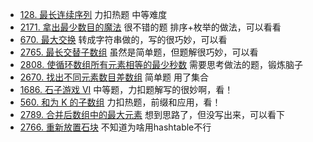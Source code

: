 - [128. 最长连续序列](https://github.com/lsill/leetcode/blob/main/c_leetcode/src/arr_pra/arr_mid.cpp?plain=1#L8) 力扣热题 中等难度
- [2171. 拿出最少数目的魔法](https://github.com/lsill/leetcode/blob/main/c_leetcode/src/arr_pra/arr_mid.cpp?plain=1#L101) 很不错的题 
排序+枚举的做法，可以看看
- [670. 最大交换](https://github.com/lsill/leetcode/blob/main/c_leetcode/src/arr_pra/arr_mid.cpp?plain=1#L151) 转成字符串做的，写的很巧妙，可以看
- [2765. 最长交替子数组](https://github.com/lsill/leetcode/blob/main/c_leetcode/src/arr_pra/arr_simple.cpp?plain=1#L6) 虽然是简单题，但题解很巧妙，可以看
- [2808. 使循环数组所有元素相等的最少秒数](https://github.com/lsill/leetcode/blob/main/c_leetcode/src/arr_pra/arr_mid.cpp?plain=1#L185)  需要思考做法的题，锻炼脑子
- [2670. 找出不同元素数目差数组](https://github.com/lsill/leetcode/blob/main/c_leetcode/src/arr_pra/arr_simple.cpp?plain=1#L69) 简单题 用了集合
- [1686. 石子游戏 VI](https://github.com/lsill/leetcode/blob/main/c_leetcode/src/arr_pra/arr_mid.cpp?plain=1#L233) 中等题，力扣题解写的很妙啊，看！
- [560. 和为 K 的子数组](https://github.com/lsill/leetcode/blob/main/c_leetcode/src/arr_pra/arr_mid.cpp?plain=1#L324)  力扣热题，前缀和应用，看！
- [2789. 合并后数组中的最大元素](https://github.com/lsill/leetcode/blob/main/c_leetcode/src/arr_pra/arr_mid.cpp?plain=1#L373) 想到思路了，但没写出来，可以看下
- [2766. 重新放置石块](https://github.com/lsill/leetcode/blob/main/c_leetcode/src/arr_pra/arr_mid.cpp?plain=1#L406) 不知道为啥用hashtable不行